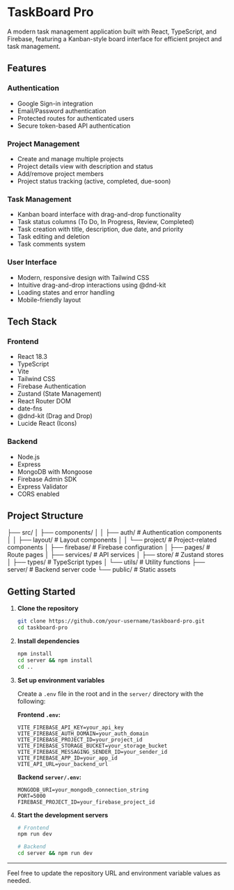 # TaskBoard Pro

A modern task management application built with React, TypeScript, and Firebase, featuring a Kanban-style board interface for efficient project and task management.

## Features

### Authentication
- Google Sign-in integration
- Email/Password authentication
- Protected routes for authenticated users
- Secure token-based API authentication

### Project Management
- Create and manage multiple projects
- Project details view with description and status
- Add/remove project members
- Project status tracking (active, completed, due-soon)

### Task Management
- Kanban board interface with drag-and-drop functionality
- Task status columns (To Do, In Progress, Review, Completed)
- Task creation with title, description, due date, and priority
- Task editing and deletion
- Task comments system

### User Interface
- Modern, responsive design with Tailwind CSS
- Intuitive drag-and-drop interactions using @dnd-kit
- Loading states and error handling
- Mobile-friendly layout

## Tech Stack

### Frontend
- React 18.3
- TypeScript
- Vite
- Tailwind CSS
- Firebase Authentication
- Zustand (State Management)
- React Router DOM
- date-fns
- @dnd-kit (Drag and Drop)
- Lucide React (Icons)

### Backend
- Node.js
- Express
- MongoDB with Mongoose
- Firebase Admin SDK
- Express Validator
- CORS enabled

## Project Structure
├── src/
│   ├── components/
│   │   ├── auth/         # Authentication components
│   │   ├── layout/       # Layout components
│   │   └── project/      # Project-related components
│   ├── firebase/         # Firebase configuration
│   ├── pages/            # Route pages
│   ├── services/         # API services
│   ├── store/            # Zustand stores
│   ├── types/            # TypeScript types
│   └── utils/            # Utility functions
├── server/               # Backend server code
└── public/               # Static assets


## Getting Started

1. **Clone the repository**
   ```bash
   git clone https://github.com/your-username/taskboard-pro.git
   cd taskboard-pro
   ```

2. **Install dependencies**
   ```bash
   npm install
   cd server && npm install
   cd ..
   ```

3. **Set up environment variables**

   Create a `.env` file in the root and in the `server/` directory with the following:

   **Frontend `.env`:**
   ```
   VITE_FIREBASE_API_KEY=your_api_key
   VITE_FIREBASE_AUTH_DOMAIN=your_auth_domain
   VITE_FIREBASE_PROJECT_ID=your_project_id
   VITE_FIREBASE_STORAGE_BUCKET=your_storage_bucket
   VITE_FIREBASE_MESSAGING_SENDER_ID=your_sender_id
   VITE_FIREBASE_APP_ID=your_app_id
   VITE_API_URL=your_backend_url
   ```

   **Backend `server/.env`:**
   ```
   MONGODB_URI=your_mongodb_connection_string
   PORT=5000
   FIREBASE_PROJECT_ID=your_firebase_project_id
   ```

4. **Start the development servers**

   ```bash
   # Frontend
   npm run dev

   # Backend
   cd server && npm run dev
   ```

---

Feel free to update the repository URL and environment variable values as needed.